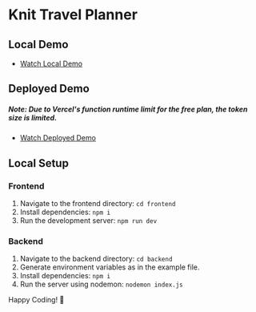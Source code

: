 # Knit Travel Planner

## Local Demo

- [Watch Local Demo](https://github.com/CulturalProfessor/knit/assets/92238941/5d4e5855-5cf5-445c-993d-b5a36b04f5d9)

## Deployed Demo

##### Note: Due to Vercel's function runtime limit for the free plan, the token size is limited.

- [Watch Deployed Demo](https://github.com/CulturalProfessor/knit/assets/92238941/bce7143c-0892-4e49-a20d-4d76b13848cb)

## Local Setup

### Frontend

1. Navigate to the frontend directory: `cd frontend`
2. Install dependencies: `npm i`
3. Run the development server: `npm run dev`

### Backend

1. Navigate to the backend directory: `cd backend`
2. Generate environment variables as in the example file.
3. Install dependencies: `npm i`
4. Run the server using nodemon: `nodemon index.js`

Happy Coding! 🚀
